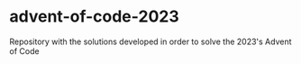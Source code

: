 # advent-of-code-2023
Repository with the solutions developed in order to solve the 2023's Advent of Code
